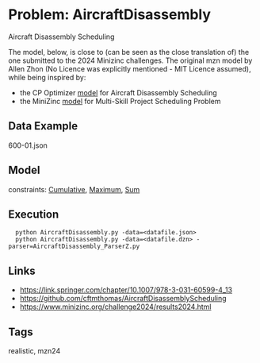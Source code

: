 # Problem: AircraftDisassembly

Aircraft Disassembly Scheduling

The model, below, is close to (can be seen as the close translation of) the one submitted to the 2024 Minizinc challenges.
The original mzn model by Allen Zhon (No Licence was explicitly mentioned - MIT Licence assumed), while being inspired by:
  - the CP Optimizer [model](https://github.com/cftmthomas/AircraftDisassemblyScheduling) for Aircraft Disassembly Scheduling
  - the MiniZinc [model](https://github.com/youngkd/MSPSP-InstLib) for Multi-Skill Project Scheduling Problem

## Data Example
  600-01.json

## Model
  constraints: [Cumulative](https://pycsp.org/documentation/constraints/Cumulative), [Maximum](https://pycsp.org/documentation/constraints/Maximum), [Sum](https://pycsp.org/documentation/constraints/Sum)

## Execution
```
  python AircraftDisassembly.py -data=<datafile.json>
  python AircraftDisassembly.py -data=<datafile.dzn> -parser=AircraftDisassembly_ParserZ.py
```

## Links
  - https://link.springer.com/chapter/10.1007/978-3-031-60599-4_13
  - https://github.com/cftmthomas/AircraftDisassemblyScheduling
  - https://www.minizinc.org/challenge2024/results2024.html

## Tags
  realistic, mzn24
